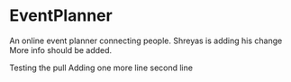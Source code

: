 EventPlanner
============

An online event planner connecting people.
Shreyas is adding his change
More info should be added.

Testing the pull
Adding one more line
second line